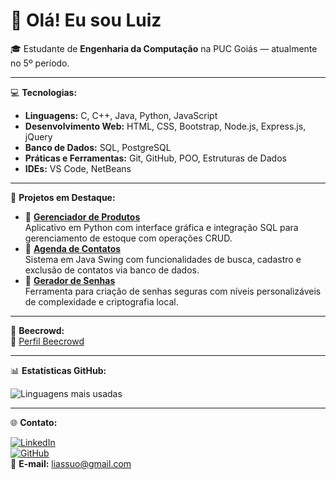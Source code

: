 # 👋 Olá! Eu sou Luiz

🎓 Estudante de **Engenharia da Computação** na PUC Goiás — atualmente no 5º período.  

---

💻 **Tecnologias:**
- **Linguagens:** C, C++, Java, Python, JavaScript
- **Desenvolvimento Web:** HTML, CSS, Bootstrap, Node.js, Express.js, jQuery
- **Banco de Dados:** SQL, PostgreSQL
- **Práticas e Ferramentas:** Git, GitHub, POO, Estruturas de Dados  
- **IDEs:** VS Code, NetBeans

---

📂 **Projetos em Destaque:**
- 🔹 [**Gerenciador de Produtos**](https://github.com/liassuo/gerenciador-produto)  
  Aplicativo em Python com interface gráfica e integração SQL para gerenciamento de estoque com operações CRUD.
- 🔹 [**Agenda de Contatos**](https://github.com/liassuo/AgendaContatos)  
  Sistema em Java Swing com funcionalidades de busca, cadastro e exclusão de contatos via banco de dados.
- 🔹 [**Gerador de Senhas**](https://github.com/liassuo/GeradorSenhas)  
  Ferramenta para criação de senhas seguras com níveis personalizáveis de complexidade e criptografia local.

---

🧠 **Beecrowd:**  
  🔗 [Perfil Beecrowd](https://judge.beecrowd.com/en/profile/937226)

---

📊 **Estatísticas GitHub:**

![Linguagens mais usadas](https://github-readme-stats.vercel.app/api/top-langs/?username=liassuo&layout=compact&theme=tokyonight)

---

🌐 **Contato:**

[![LinkedIn](https://img.shields.io/badge/-LinkedIn-0A66C2?style=flat-square&logo=Linkedin&logoColor=white)](https://www.linkedin.com/in/luiz-iassuo-b6549224a)  
[![GitHub](https://img.shields.io/badge/-GitHub-181717?style=flat-square&logo=github&logoColor=white)](https://github.com/liassuo)  
📧 **E-mail:** liassuo@gmail.com
